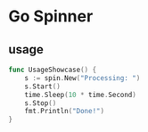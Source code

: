 Go Spinner
==========

usage
-----

```go
func UsageShowcase() {
	s := spin.New("Processing: ")
	s.Start()
	time.Sleep(10 * time.Second)
	s.Stop()
	fmt.Println("Done!")
}
```
